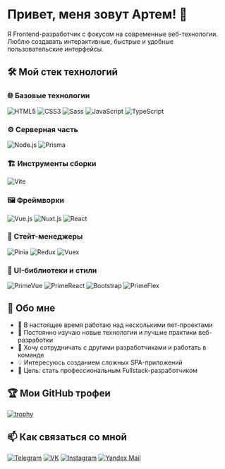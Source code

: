 # Привет, меня зовут Артем! 👋

Я Frontend-разработчик с фокусом на современные веб-технологии. Люблю создавать интерактивные, быстрые и удобные пользовательские интерфейсы.

## 🛠 Мой стек технологий

### 🌐 Базовые технологии
![HTML5](https://img.shields.io/badge/HTML5-E34F26?style=for-the-badge&logo=html5&logoColor=white)
![CSS3](https://img.shields.io/badge/CSS3-1572B6?style=for-the-badge&logo=css3&logoColor=white)
![Sass](https://img.shields.io/badge/Sass-CC6699?style=for-the-badge&logo=sass&logoColor=white)
![JavaScript](https://img.shields.io/badge/JavaScript-F7DF1E?style=for-the-badge&logo=javascript&logoColor=black)
![TypeScript](https://img.shields.io/badge/TypeScript-007ACC?style=for-the-badge&logo=typescript&logoColor=white)

### ⚙️ Серверная часть
![Node.js](https://img.shields.io/badge/Node.js-339933?style=for-the-badge&logo=nodedotjs&logoColor=white)
![Prisma](https://img.shields.io/badge/Prisma-3982CE?style=for-the-badge&logo=Prisma&logoColor=white)

### 🏗 Инструменты сборки
![Vite](https://img.shields.io/badge/Vite-B73BFE?style=for-the-badge&logo=vite&logoColor=FFD62E)

### 🖼 Фреймворки
![Vue.js](https://img.shields.io/badge/Vue.js-4FC08D?style=for-the-badge&logo=vuedotjs&logoColor=white)
![Nuxt.js](https://img.shields.io/badge/Nuxt-002E3B?style=for-the-badge&logo=nuxtdotjs&logoColor=#00DC82)
![React](https://img.shields.io/badge/React-20232A?style=for-the-badge&logo=react&logoColor=61DAFB)

### 🧮 Стейт-менеджеры
![Pinia](https://img.shields.io/badge/Pinia-ffe433?style=for-the-badge&logo=pinia&logoColor=000000)
![Redux](https://img.shields.io/badge/Redux-593D88?style=for-the-badge&logo=redux&logoColor=white)
![Vuex](https://img.shields.io/badge/Vuex-4FC08D?style=for-the-badge&logo=vue.js&logoColor=white)

### 🎨 UI-библиотеки и стили
![PrimeVue](https://img.shields.io/badge/PrimeVue-4FC08D?style=for-the-badge)
![PrimeReact](https://img.shields.io/badge/PrimeReact-61DAFB?style=for-the-badge)
![Bootstrap](https://img.shields.io/badge/Bootstrap-563D7C?style=for-the-badge&logo=bootstrap&logoColor=white)
![PrimeFlex](https://img.shields.io/badge/PrimeFlex-4FC08D?style=for-the-badge)

## 🚀 Обо мне

- 🔭 В настоящее время работаю над несколькими пет-проектами
- 🌱 Постоянно изучаю новые технологии и лучшие практики веб-разработки
- 👯 Хочу сотрудничать с другими разработчиками и работать в команде
- 💡 Интересуюсь созданием сложных SPA-приложений
- 🎯 Цель: стать профессиональным Fullstack-разработчиком

## 🏆 Мои GitHub трофеи

[![trophy](https://github-profile-trophy.vercel.app/?username=DizLytic&theme=onedark&row=2&column=4)](https://github.com/ryo-ma/github-profile-trophy)

## 📫 Как связаться со мной

[![Telegram](https://img.shields.io/badge/Telegram-2CA5E0?style=for-the-badge&logo=telegram&logoColor=white)](https://t.me/DizLyric)
[![VK](https://img.shields.io/badge/VK-0077FF?style=for-the-badge&logo=vk&logoColor=white)](https://vk.com/DizLyric)
[![Instagram](https://img.shields.io/badge/Instagram-E4405F?style=for-the-badge&logo=instagram&logoColor=white)](https://instagram.com/DizLyric)
[![Yandex Mail](https://img.shields.io/badge/Yandex_Mail-FC3F1D?style=for-the-badge&logo=yandex&logoColor=white)](mailto:DizLyric@yandex.ru)